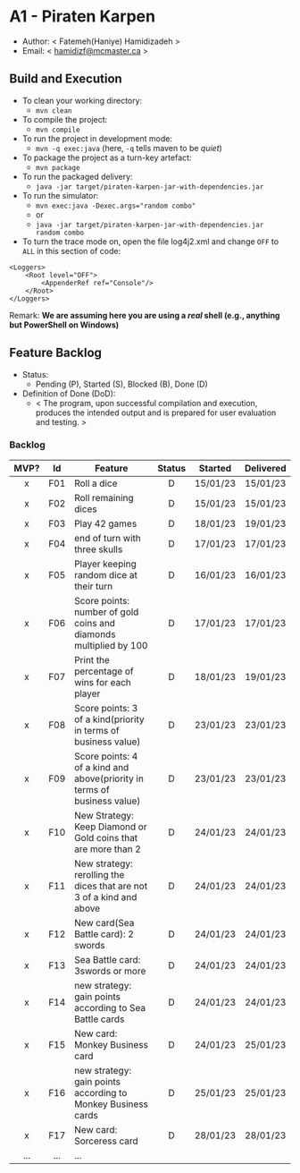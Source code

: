 # A1 - Piraten Karpen

  * Author: < Fatemeh(Haniye) Hamidizadeh >
  * Email: < hamidizf@mcmaster.ca >

## Build and Execution

  * To clean your working directory:
    * `mvn clean`
  * To compile the project:
    * `mvn compile`
  * To run the project in development mode:
    * `mvn -q exec:java` (here, `-q` tells maven to be _quiet_)
  * To package the project as a turn-key artefact:
    * `mvn package`
  * To run the packaged delivery:
    * `java -jar target/piraten-karpen-jar-with-dependencies.jar`
  * To run the simulator:
    * `mvn exec:java -Dexec.args="random combo"`
    * or
    * `java -jar target/piraten-karpen-jar-with-dependencies.jar random combo`
  * To turn the trace mode on, open the file log4j2.xml and change `OFF` to `ALL` in this section of code:
>
    <Loggers>
        <Root level="OFF">
            <AppenderRef ref="Console"/>
        </Root>
    </Loggers> 

Remark: **We are assuming here you are using a _real_ shell (e.g., anything but PowerShell on Windows)**

## Feature Backlog

 * Status: 
   * Pending (P), Started (S), Blocked (B), Done (D)
 * Definition of Done (DoD):
   * < The program, upon successful compilation and execution, produces the intended output and is prepared for user evaluation and testing.  >

### Backlog 

| MVP? | Id  | Feature  | Status  |  Started  | Delivered |
| :-:  |:-:  |---       | :-:     | :-:       | :-:       |
| x   | F01 | Roll a dice |  D | 15/01/23 | 15/01/23  |
| x   | F02 | Roll remaining dices  | D | 15/01/23 | 15/01/23  |
| x   | F03 | Play 42 games  |  D  | 18/01/23 | 19/01/23 |
| x   | F04 | end of turn with three skulls | D | 17/01/23 | 17/01/23|
| x   | F05 | Player keeping random dice at their turn | D | 16/01/23 | 16/01/23 | 
| x   | F06 | Score points: number of gold coins and diamonds multiplied by 100 | D | 17/01/23 | 17/01/23 | 
| x   | F07 | Print the percentage of wins for each player |  D  | 18/01/23 | 19/01/23 |
| x   | F08 | Score points: 3 of a kind(priority in terms of business value) | D | 23/01/23 | 23/01/23|
| x   | F09 | Score points: 4 of a kind and above(priority in terms of business value) | D | 23/01/23 | 23/01/23|
| x   | F10 | New Strategy: Keep Diamond or Gold coins that are more than 2 | D | 24/01/23 | 24/01/23 |
| x   | F11 | New strategy: rerolling the dices that are not 3 of a kind and above | D | 24/01/23 | 24/01/23|
| x   | F12 | New card(Sea Battle card): 2 swords | D | 24/01/23 | 24/01/23|
| x   | F13 | Sea Battle card: 3swords or more | D | 24/01/23 | 24/01/23|
| x   | F14 | new strategy: gain points according to Sea Battle cards | D | 24/01/23 | 24/01/23|
| x   | F15 | New card: Monkey Business card | D | 24/01/23 | 25/01/23|
| x   | F16 | new strategy: gain points according to  Monkey Business cards | D | 25/01/23 | 25/01/23|
| x   | F17 | New card: Sorceress card | D | 28/01/23 | 28/01/23|
| ... | ... | ... |

